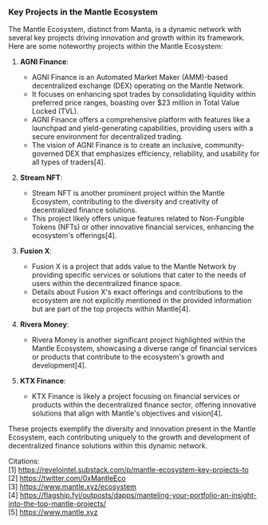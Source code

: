 ### Key Projects in the Mantle Ecosystem

The Mantle Ecosystem, distinct from Manta, is a dynamic network with several key projects driving innovation and growth within its framework. Here are some noteworthy projects within the Mantle Ecosystem:

1. **AGNI Finance**:
   - AGNI Finance is an Automated Market Maker (AMM)-based decentralized exchange (DEX) operating on the Mantle Network.
   - It focuses on enhancing spot trades by consolidating liquidity within preferred price ranges, boasting over $23 million in Total Value Locked (TVL).
   - AGNI Finance offers a comprehensive platform with features like a launchpad and yield-generating capabilities, providing users with a secure environment for decentralized trading.
   - The vision of AGNI Finance is to create an inclusive, community-governed DEX that emphasizes efficiency, reliability, and usability for all types of traders[4].

2. **Stream NFT**:
   - Stream NFT is another prominent project within the Mantle Ecosystem, contributing to the diversity and creativity of decentralized finance solutions.
   - This project likely offers unique features related to Non-Fungible Tokens (NFTs) or other innovative financial services, enhancing the ecosystem's offerings[4].

3. **Fusion X**:
   - Fusion X is a project that adds value to the Mantle Network by providing specific services or solutions that cater to the needs of users within the decentralized finance space.
   - Details about Fusion X's exact offerings and contributions to the ecosystem are not explicitly mentioned in the provided information but are part of the top projects within Mantle[4].

4. **Rivera Money**:
   - Rivera Money is another significant project highlighted within the Mantle Ecosystem, showcasing a diverse range of financial services or products that contribute to the ecosystem's growth and development[4].

5. **KTX Finance**:
   - KTX Finance is likely a project focusing on financial services or products within the decentralized finance sector, offering innovative solutions that align with Mantle's objectives and vision[4].

These projects exemplify the diversity and innovation present in the Mantle Ecosystem, each contributing uniquely to the growth and development of decentralized finance solutions within this dynamic network.

Citations:
<br>[1] https://revelointel.substack.com/p/mantle-ecosystem-key-projects-to
<br>[2] https://twitter.com/0xMantleEco
<br>[3] https://www.mantle.xyz/ecosystem
<br>[4] https://flagship.fyi/outposts/dapps/manteling-your-portfolio-an-insight-into-the-top-mantle-projects/
<br>[5] https://www.mantle.xyz
